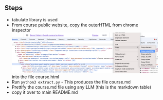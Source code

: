 ## Steps
- tabulate library is used
- From course public website, copy the outerHTML from chrome inspector ![alt text](image.png) into the file course.html
- Run `python3 extract.py` - This produces the file course.md
- Prettify the course.md file using any LLM (this is the markdown table)
- copy it over to main README.md 